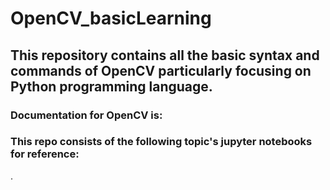 # OpenCV_basicLearning

<h2> This repository contains all the basic syntax and commands of OpenCV particularly focusing on Python 
  programming language.</h2>
  <h3>Documentation for OpenCV is: </h3>
  
  <h3> This repo consists of the following topic's jupyter notebooks for reference:</h3>.
